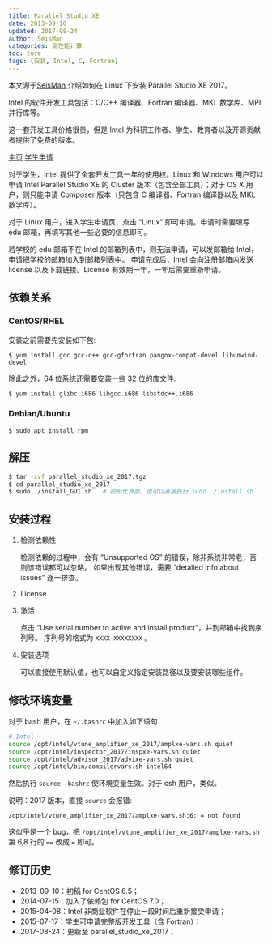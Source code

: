 ```yaml
---
title: Parallel Studio XE
date: 2013-09-10
updated: 2017-08-24
author: SeisMan
categories: 高性能计算
toc: ture
tags: [安装, Intel, C, Fortran]
---
```

本文源于[SeisMan](http://seisman.info/intel-non-commercial-software.html),介绍如何在 Linux 下安装 Parallel Studio XE 2017。

Intel 的软件开发工具包括：C/C++ 编译器、Fortran 编译器、MKL 数学库、MPI 并行库等。

这一套开发工具价格很贵，但是 Intel 为科研工作者、学生、教育者以及开源贡献者提供了免费的版本。

[主页](https://software.intel.com/en-us/qualify-for-free-software)
[学生申请](https://software.intel.com/en-us/qualify-for-free-software/student)

对于学生，intel 提供了全套开发工具一年的使用权。Linux 和 Windows 用户可以申请 Intel Parallel Studio XE
的 Cluster 版本（包含全部工具）；对于 OS X 用户，则只能申请 Composer 版本（只包含 C 编译器、Fortran 编译器以及 MKL 数学库）。

对于 Linux 用户，进入学生申请页，点击 “Linux” 即可申请。申请时需要填写 edu 邮箱，再填写其他一些必要的信息即可。

若学校的 edu 邮箱不在 Intel 的邮箱列表中，则无法申请，可以发邮箱给 Intel，申请把学校的邮箱加入到邮箱列表中。
申请完成后，Intel 会向注册邮箱内发送 license 以及下载链接。License 有效期一年，一年后需要重新申请。

## 依赖关系
### CentOS/RHEL
安装之前需要先安装如下包:

    $ yum install gcc gcc-c++ gcc-gfortran pangox-compat-devel libunwind-devel

除此之外，64 位系统还需要安装一些 32 位的库文件:

    $ yum install glibc.i686 libgcc.i686 libstdc++.i686

### Debian/Ubuntu

    $ sudo apt install rpm

## 解压

``` bash
$ tar -xvf parallel_studio_xe_2017.tgz
$ cd parallel_studio_xe_2017
$ sudo ./install_GUI.sh   # 图形化界面，也可以直接执行`sudo ./install.sh`
```

## 安装过程

1.  检测依赖性

    检测依赖的过程中，会有 “Unsupported OS” 的错误，除非系统非常老，否则该错误都可以忽略。
    如果出现其他错误，需要 “detailed info about issues” 逐一排查。

2.  License
3.  激活

    点击 “Use serial number to active and install product”，并到邮箱中找到序列号。
    序列号的格式为 `XXXX-XXXXXXXX` 。

4.  安装选项

    可以直接使用默认值，也可以自定义指定安装路径以及要安装哪些组件。

## 修改环境变量

对于 bash 用户，在 `~/.bashrc` 中加入如下语句

``` bash
# Intel
source /opt/intel/vtune_amplifier_xe_2017/amplxe-vars.sh quiet
source /opt/intel/inspector_2017/inspxe-vars.sh quiet
source /opt/intel/advisor_2017/advixe-vars.sh quiet
source /opt/intel/bin/compilervars.sh intel64
```

然后执行 `source .bashrc` 使环境变量生效。对于 csh 用户，类似。

说明：2017 版本，直接 `source` 会报错:

    /opt/intel/vtune_amplifier_xe_2017/amplxe-vars.sh:6: = not found

这似乎是一个 bug，把 `/opt/intel/vtune_amplifier_xe_2017/amplxe-vars.sh` 第 6,8 行的 `==` 改成 `=` 即可。

## 修订历史

-   2013-09-10：初稿 for CentOS 6.5；
-   2014-07-15：加入了依赖包 for CentOS 7.0；
-   2015-04-08：Intel 非商业软件在停止一段时间后重新接受申请；
-   2015-07-17：学生可申请完整版开发工具（含 Fortran）；
-   2017-08-24：更新至 parallel_studio_xe_2017；
